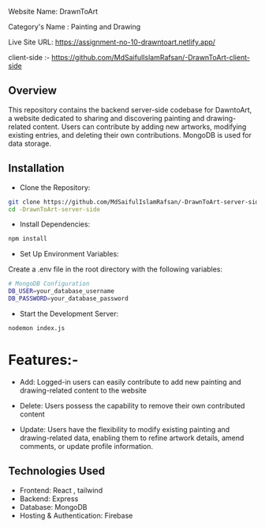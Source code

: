 Website Name: DrawnToArt

Category's Name : Painting and Drawing

Live Site URL: https://assignment-no-10-drawntoart.netlify.app/

client-side :-  https://github.com/MdSaifulIslamRafsan/-DrawnToArt-client-side



## Overview

This repository contains the backend server-side codebase for DawntoArt, a website dedicated to sharing and discovering painting and drawing-related content. Users can contribute by adding new artworks, modifying existing entries, and deleting their own contributions. MongoDB is used for data storage.

## Installation

- Clone the Repository:

```sh
git clone https://github.com/MdSaifulIslamRafsan/-DrawnToArt-server-side.git
cd -DrawnToArt-server-side
```

- Install Dependencies:

```sh
npm install
```

- Set Up Environment Variables:
  
Create a .env file in the root directory with the following variables:

```sh
# MongoDB Configuration
DB_USER=your_database_username
DB_PASSWORD=your_database_password


```
- Start the Development Server:

```sh
nodemon index.js
```

# Features:-

- Add: Logged-in users can easily contribute to add new painting and drawing-related content to the website

- Delete: Users possess the capability to remove their own contributed content 

- Update: Users have the flexibility to modify existing painting and drawing-related data, enabling them to refine artwork details, amend comments, or update profile information.



## Technologies Used
- Frontend: React , tailwind
- Backend: Express
- Database: MongoDB
- Hosting & Authentication: Firebase
